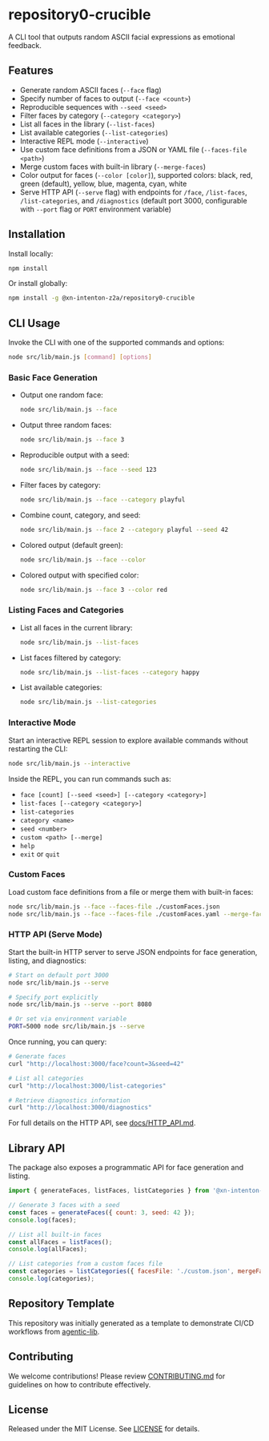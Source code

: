 # repository0-crucible

A CLI tool that outputs random ASCII facial expressions as emotional feedback.

## Features

- Generate random ASCII faces (`--face` flag)
- Specify number of faces to output (`--face <count>`)
- Reproducible sequences with `--seed <seed>`
- Filter faces by category (`--category <category>`)
- List all faces in the library (`--list-faces`)
- List available categories (`--list-categories`)
- Interactive REPL mode (`--interactive`)
- Use custom face definitions from a JSON or YAML file (`--faces-file <path>`)
- Merge custom faces with built-in library (`--merge-faces`)
- Color output for faces (`--color [color]`), supported colors: black, red, green (default), yellow, blue, magenta, cyan, white
- Serve HTTP API (`--serve` flag) with endpoints for `/face`, `/list-faces`, `/list-categories`, and `/diagnostics` (default port 3000, configurable with `--port` flag or `PORT` environment variable)

## Installation

Install locally:

```bash
npm install
```

Or install globally:

```bash
npm install -g @xn-intenton-z2a/repository0-crucible
```

## CLI Usage

Invoke the CLI with one of the supported commands and options:

```bash
node src/lib/main.js [command] [options]
```

### Basic Face Generation

- Output one random face:
  ```bash
  node src/lib/main.js --face
  ```
- Output three random faces:
  ```bash
  node src/lib/main.js --face 3
  ```
- Reproducible output with a seed:
  ```bash
  node src/lib/main.js --face --seed 123
  ```
- Filter faces by category:
  ```bash
  node src/lib/main.js --face --category playful
  ```
- Combine count, category, and seed:
  ```bash
  node src/lib/main.js --face 2 --category playful --seed 42
  ```
- Colored output (default green):
  ```bash
  node src/lib/main.js --face --color
  ```
- Colored output with specified color:
  ```bash
  node src/lib/main.js --face 3 --color red
  ```

### Listing Faces and Categories

- List all faces in the current library:
  ```bash
  node src/lib/main.js --list-faces
  ```
- List faces filtered by category:
  ```bash
  node src/lib/main.js --list-faces --category happy
  ```
- List available categories:
  ```bash
  node src/lib/main.js --list-categories
  ```

### Interactive Mode

Start an interactive REPL session to explore available commands without restarting the CLI:

```bash
node src/lib/main.js --interactive
```

Inside the REPL, you can run commands such as:

- `face [count] [--seed <seed>] [--category <category>]`
- `list-faces [--category <category>]`
- `list-categories`
- `category <name>`
- `seed <number>`
- `custom <path> [--merge]`
- `help`
- `exit` or `quit`

### Custom Faces

Load custom face definitions from a file or merge them with built-in faces:

```bash
node src/lib/main.js --face --faces-file ./customFaces.json
node src/lib/main.js --face --faces-file ./customFaces.yaml --merge-faces
```

### HTTP API (Serve Mode)

Start the built-in HTTP server to serve JSON endpoints for face generation, listing, and diagnostics:

```bash
# Start on default port 3000
node src/lib/main.js --serve

# Specify port explicitly
node src/lib/main.js --serve --port 8080

# Or set via environment variable
PORT=5000 node src/lib/main.js --serve
```

Once running, you can query:

```bash
# Generate faces
curl "http://localhost:3000/face?count=3&seed=42"

# List all categories
curl "http://localhost:3000/list-categories"

# Retrieve diagnostics information
curl "http://localhost:3000/diagnostics"
```

For full details on the HTTP API, see [docs/HTTP_API.md](docs/HTTP_API.md).

## Library API

The package also exposes a programmatic API for face generation and listing.

```js
import { generateFaces, listFaces, listCategories } from '@xn-intenton-z2a/repository0-crucible';

// Generate 3 faces with a seed
const faces = generateFaces({ count: 3, seed: 42 });
console.log(faces);

// List all built-in faces
const allFaces = listFaces();
console.log(allFaces);

// List categories from a custom faces file
const categories = listCategories({ facesFile: './custom.json', mergeFaces: true });
console.log(categories);
```

## Repository Template

This repository was initially generated as a template to demonstrate CI/CD workflows from [agentic-lib](https://github.com/xn-intenton-z2a/agentic-lib).

## Contributing

We welcome contributions! Please review [CONTRIBUTING.md](./CONTRIBUTING.md) for guidelines on how to contribute effectively.

## License

Released under the MIT License. See [LICENSE](./LICENSE) for details.
